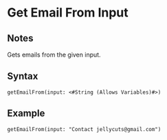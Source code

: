 # Get Email From Input

## Notes
Gets emails from the given input.

## Syntax

```
getEmailFrom(input: <#String (Allows Variables)#>)
```

## Example
```
getEmailFrom(input: "Contact jellycuts@gmail.com")
```
